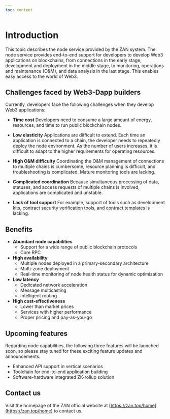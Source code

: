 ```yaml
---
toc: content
---
```


# Introduction
This topic describes the node service provided by the ZAN system. The node service provides end-to-end support for developers to develop Web3 applications on blockchains, from connections in the early stage, development and deployment in the middle stage, to monitoring, operations and maintenance (O&M), and data analysis in the last stage. This enables easy access to the world of Web3. 

## Challenges faced by Web3-Dapp builders
Currently, developers face the following challenges when they develop Web3 applications:
- **Time cost**
   Developers need to consume a large amount of energy, resources, and time to run public blockchain nodes. 

- **Low elasticity**
   Applications are difficult to extend. Each time an application is connected to a chain, the developer needs to repeatedly deploy the node environment.
   As the number of users increases, it is difficult to adapt to the higher requirements for operating resources. 

- **High O&M difficulty**
   Coordinating the O&M management of connections to multiple chains is cumbersome, resource planning is difficult, and troubleshooting is complicated.
   Mature monitoring tools are lacking. 

- **Complicated coordination**
   Because simultaneous processing of data, statuses, and access requests of multiple chains is involved, applications are complicated and unstable. 

- **Lack of tool support**
   For example, support of tools such as development kits, contract security verification tools, and contract templates is lacking. 

## Benefits
- **Abundant node capabilities**
   - Support for a wide range of public blockchain protocols
   - Core RPC
- **High availability**
   - Multiple nodes deployed in a primary-secondary architecture
   - Multi-zone deployment
   - Real-time monitoring of node health status for dynamic optimization
- **Low latency**
   - Dedicated network acceleration
   - Message multicasting
   - Intelligent routing
- **High cost-effectiveness**
   - Lower than market prices
   - Services with higher performance
   - Proper pricing and pay-as-you-go

## Upcoming features

Regarding node capabilities, the following three features will be launched soon, so please stay tuned for these exciting feature updates and announcements. 
- Enhanced API support in vertical scenarios
- Toolchain for end-to-end application building
- Software-hardware integrated ZK-rollup solution

## Contact us

Visit the homepage of the ZAN official website at [https://zan.top/home](https://zan.top/home) to contact us. 
